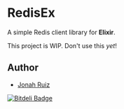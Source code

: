 # RedisEx

A simple Redis client library for **Elixir**.

This project is WIP. Don't use this *yet*! 


## Author
  * [Jonah Ruiz](http://www.pixelhipsters.com)


[![Bitdeli Badge](https://d2weczhvl823v0.cloudfront.net/jonahoffline/redis_ex/trend.png)](https://bitdeli.com/free "Bitdeli Badge")

